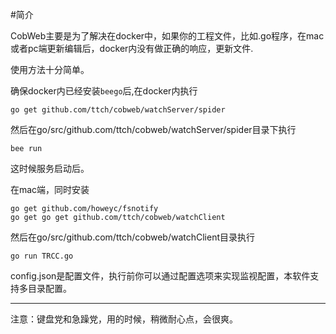 #简介


CobWeb主要是为了解决在docker中，如果你的工程文件，比如.go程序，在mac或者pc端更新编辑后，docker内没有做正确的响应，更新文件.

使用方法十分简单。

确保docker内已经安装`beego`后,在docker内执行

	go get github.com/ttch/cobweb/watchServer/spider
	
然后在go/src/github.com/ttch/cobweb/watchServer/spider目录下执行
	
	bee run

这时候服务启动后。

在mac端，同时安装

	go get github.com/howeyc/fsnotify
	go get go get github.com/ttch/cobweb/watchClient

然后在go/src/github.com/ttch/cobweb/watchClient目录执行

	go run TRCC.go

config.json是配置文件，执行前你可以通过配置选项来实现监视配置，本软件支持多目录配置。

------

注意：键盘党和急躁党，用的时候，稍微耐心点，会很爽。